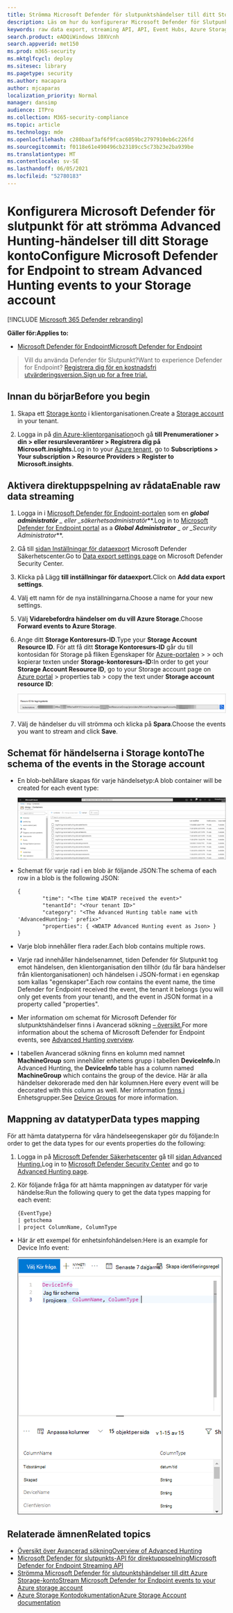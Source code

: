 ```yaml
---
title: Strömma Microsoft Defender för slutpunktshändelser till ditt Storage konto
description: Läs om hur du konfigurerar Microsoft Defender för Slutpunkt för att strömma Advanced Hunting-händelser till Storage-konto.
keywords: raw data export, streaming API, API, Event Hubs, Azure Storage, Storage Account, Advanced Hunting, raw data sharing
search.product: eADQiWindows 10XVcnh
search.appverid: met150
ms.prod: m365-security
ms.mktglfcycl: deploy
ms.sitesec: library
ms.pagetype: security
ms.author: macapara
author: mjcaparas
localization_priority: Normal
manager: dansimp
audience: ITPro
ms.collection: M365-security-compliance
ms.topic: article
ms.technology: mde
ms.openlocfilehash: c280baaf3af6f9fcac6059bc2797910eb6c226fd
ms.sourcegitcommit: f0118e61e490496cb23189cc5c73b23e2ba939be
ms.translationtype: MT
ms.contentlocale: sv-SE
ms.lasthandoff: 06/05/2021
ms.locfileid: "52780183"
---
```

# <a name="configure-microsoft-defender-for-endpoint-to-stream-advanced-hunting-events-to-your-storage-account"></a><span data-ttu-id="f84cf-104">Konfigurera Microsoft Defender för slutpunkt för att strömma Advanced Hunting-händelser till ditt Storage konto</span><span class="sxs-lookup"><span data-stu-id="f84cf-104">Configure Microsoft Defender for Endpoint to stream Advanced Hunting events to your Storage account</span></span>

[!INCLUDE [Microsoft 365 Defender rebranding](../../includes/microsoft-defender.md)]


<span data-ttu-id="f84cf-105">**Gäller för:**</span><span class="sxs-lookup"><span data-stu-id="f84cf-105">**Applies to:**</span></span>
- [<span data-ttu-id="f84cf-106">Microsoft Defender för Endpoint</span><span class="sxs-lookup"><span data-stu-id="f84cf-106">Microsoft Defender for Endpoint</span></span>](https://go.microsoft.com/fwlink/?linkid=2154037)

> <span data-ttu-id="f84cf-107">Vill du använda Defender för Slutpunkt?</span><span class="sxs-lookup"><span data-stu-id="f84cf-107">Want to experience Defender for Endpoint?</span></span> [<span data-ttu-id="f84cf-108">Registrera dig för en kostnadsfri utvärderingsversion.</span><span class="sxs-lookup"><span data-stu-id="f84cf-108">Sign up for a free trial.</span></span>](https://www.microsoft.com/microsoft-365/windows/microsoft-defender-atp?ocid=docs-wdatp-configuresiem-abovefoldlink) 

## <a name="before-you-begin"></a><span data-ttu-id="f84cf-109">Innan du börjar</span><span class="sxs-lookup"><span data-stu-id="f84cf-109">Before you begin</span></span>

1. <span data-ttu-id="f84cf-110">Skapa ett [Storage konto](/azure/storage/common/storage-account-overview) i klientorganisationen.</span><span class="sxs-lookup"><span data-stu-id="f84cf-110">Create a [Storage account](/azure/storage/common/storage-account-overview) in your tenant.</span></span>

2. <span data-ttu-id="f84cf-111">Logga in på [din Azure-klientorganisation](https://ms.portal.azure.com/)och gå **till Prenumerationer > din > eller resursleverantörer > Registrera dig på Microsoft.insights.**</span><span class="sxs-lookup"><span data-stu-id="f84cf-111">Log in to your [Azure tenant](https://ms.portal.azure.com/), go to **Subscriptions > Your subscription > Resource Providers > Register to Microsoft.insights**.</span></span>

## <a name="enable-raw-data-streaming"></a><span data-ttu-id="f84cf-112">Aktivera direktuppspelning av rådata</span><span class="sxs-lookup"><span data-stu-id="f84cf-112">Enable raw data streaming</span></span>

1. <span data-ttu-id="f84cf-113">Logga in i [Microsoft Defender för Endpoint-portalen](https://securitycenter.windows.com) som en ***global administratör** _ eller _*_säkerhetsadministratör_\*\*.</span><span class="sxs-lookup"><span data-stu-id="f84cf-113">Log in to [Microsoft Defender for Endpoint portal](https://securitycenter.windows.com) as a ***Global Administrator** _ or _*_Security Administrator_\*\*.</span></span>

2. <span data-ttu-id="f84cf-114">Gå till [sidan Inställningar för dataexport](https://securitycenter.windows.com/interoperability/dataexport) Microsoft Defender Säkerhetscenter.</span><span class="sxs-lookup"><span data-stu-id="f84cf-114">Go to [Data export settings page](https://securitycenter.windows.com/interoperability/dataexport) on Microsoft Defender Security Center.</span></span>

3. <span data-ttu-id="f84cf-115">Klicka på Lägg **till inställningar för dataexport.**</span><span class="sxs-lookup"><span data-stu-id="f84cf-115">Click on **Add data export settings**.</span></span>

4. <span data-ttu-id="f84cf-116">Välj ett namn för de nya inställningarna.</span><span class="sxs-lookup"><span data-stu-id="f84cf-116">Choose a name for your new settings.</span></span>

5. <span data-ttu-id="f84cf-117">Välj **Vidarebefordra händelser om du vill Azure Storage**.</span><span class="sxs-lookup"><span data-stu-id="f84cf-117">Choose **Forward events to Azure Storage**.</span></span>

6. <span data-ttu-id="f84cf-118">Ange ditt **Storage Kontoresurs-ID**.</span><span class="sxs-lookup"><span data-stu-id="f84cf-118">Type your **Storage Account Resource ID**.</span></span> <span data-ttu-id="f84cf-119">För att få ditt **Storage Kontoresurs-ID** går du till kontosidan för Storage på fliken Egenskaper för [Azure-portalen](https://ms.portal.azure.com/) > > och kopierar texten under **Storage-kontoresurs-ID:**</span><span class="sxs-lookup"><span data-stu-id="f84cf-119">In order to get your **Storage Account Resource ID**, go to your Storage account page on [Azure portal](https://ms.portal.azure.com/) > properties tab > copy the text under **Storage account resource ID**:</span></span>

   ![Bild av händelsehubbresurs-ID1](images/storage-account-resource-id.png)

7. <span data-ttu-id="f84cf-121">Välj de händelser du vill strömma och klicka på **Spara**.</span><span class="sxs-lookup"><span data-stu-id="f84cf-121">Choose the events you want to stream and click **Save**.</span></span>

## <a name="the-schema-of-the-events-in-the-storage-account"></a><span data-ttu-id="f84cf-122">Schemat för händelserna i Storage konto</span><span class="sxs-lookup"><span data-stu-id="f84cf-122">The schema of the events in the Storage account</span></span>

- <span data-ttu-id="f84cf-123">En blob-behållare skapas för varje händelsetyp:</span><span class="sxs-lookup"><span data-stu-id="f84cf-123">A blob container will be created for each event type:</span></span> 

  ![Bild av händelsehubbresurs-ID2](images/storage-account-event-schema.png)

- <span data-ttu-id="f84cf-125">Schemat för varje rad i en blob är följande JSON:</span><span class="sxs-lookup"><span data-stu-id="f84cf-125">The schema of each row in a blob is the following JSON:</span></span> 

  ```
  {
          "time": "<The time WDATP received the event>"
          "tenantId": "<Your tenant ID>"
          "category": "<The Advanced Hunting table name with 'AdvancedHunting-' prefix>"
          "properties": { <WDATP Advanced Hunting event as Json> }
  }               
  ```

- <span data-ttu-id="f84cf-126">Varje blob innehåller flera rader.</span><span class="sxs-lookup"><span data-stu-id="f84cf-126">Each blob contains multiple rows.</span></span>

- <span data-ttu-id="f84cf-127">Varje rad innehåller händelsenamnet, tiden Defender för Slutpunkt tog emot händelsen, den klientorganisation den tillhör (du får bara händelser från klientorganisationen) och händelsen i JSON-format i en egenskap som kallas "egenskaper".</span><span class="sxs-lookup"><span data-stu-id="f84cf-127">Each row contains the event name, the time Defender for Endpoint received the event, the tenant it belongs (you will only get events from your tenant), and the event in JSON format in a property called "properties".</span></span>

- <span data-ttu-id="f84cf-128">Mer information om schemat för Microsoft Defender för slutpunktshändelser finns i Avancerad sökning [– översikt.](advanced-hunting-overview.md)</span><span class="sxs-lookup"><span data-stu-id="f84cf-128">For more information about the schema of Microsoft Defender for Endpoint events, see [Advanced Hunting overview](advanced-hunting-overview.md).</span></span>

- <span data-ttu-id="f84cf-129">I tabellen Avancerad sökning finns en kolumn med namnet **MachineGroup** som innehåller enhetens grupp i tabellen **DeviceInfo.**</span><span class="sxs-lookup"><span data-stu-id="f84cf-129">In Advanced Hunting, the **DeviceInfo** table has a column named **MachineGroup** which contains the group of the device.</span></span> <span data-ttu-id="f84cf-130">Här är alla händelser dekorerade med den här kolumnen.</span><span class="sxs-lookup"><span data-stu-id="f84cf-130">Here every event will be decorated with this column as well.</span></span> <span data-ttu-id="f84cf-131">Mer information [finns i](machine-groups.md) Enhetsgrupper.</span><span class="sxs-lookup"><span data-stu-id="f84cf-131">See [Device Groups](machine-groups.md) for more information.</span></span>

## <a name="data-types-mapping"></a><span data-ttu-id="f84cf-132">Mappning av datatyper</span><span class="sxs-lookup"><span data-stu-id="f84cf-132">Data types mapping</span></span>

<span data-ttu-id="f84cf-133">För att hämta datatyperna för våra händelseegenskaper gör du följande:</span><span class="sxs-lookup"><span data-stu-id="f84cf-133">In order to get the data types for our events properties do the following:</span></span>

1. <span data-ttu-id="f84cf-134">Logga in på [Microsoft Defender Säkerhetscenter](https://securitycenter.windows.com) gå till [sidan Advanced Hunting.](https://securitycenter.windows.com/hunting-package)</span><span class="sxs-lookup"><span data-stu-id="f84cf-134">Log in to [Microsoft Defender Security Center](https://securitycenter.windows.com) and go to [Advanced Hunting page](https://securitycenter.windows.com/hunting-package).</span></span>

2. <span data-ttu-id="f84cf-135">Kör följande fråga för att hämta mappningen av datatyper för varje händelse:</span><span class="sxs-lookup"><span data-stu-id="f84cf-135">Run the following query to get the data types mapping for each event:</span></span> 

   ```
   {EventType}
   | getschema
   | project ColumnName, ColumnType 
   ```

- <span data-ttu-id="f84cf-136">Här är ett exempel för enhetsinfohändelsen:</span><span class="sxs-lookup"><span data-stu-id="f84cf-136">Here is an example for Device Info event:</span></span> 

  ![Bild av händelsehubbresurs-ID3](images/machine-info-datatype-example.png)

## <a name="related-topics"></a><span data-ttu-id="f84cf-138">Relaterade ämnen</span><span class="sxs-lookup"><span data-stu-id="f84cf-138">Related topics</span></span>
- [<span data-ttu-id="f84cf-139">Översikt över Avancerad sökning</span><span class="sxs-lookup"><span data-stu-id="f84cf-139">Overview of Advanced Hunting</span></span>](advanced-hunting-overview.md)
- [<span data-ttu-id="f84cf-140">Microsoft Defender för slutpunkts-API för direktuppspelning</span><span class="sxs-lookup"><span data-stu-id="f84cf-140">Microsoft Defender for Endpoint Streaming API</span></span>](raw-data-export.md)
- [<span data-ttu-id="f84cf-141">Strömma Microsoft Defender för slutpunktshändelser till ditt Azure Storage-konto</span><span class="sxs-lookup"><span data-stu-id="f84cf-141">Stream Microsoft Defender for Endpoint events to your Azure storage account</span></span>](raw-data-export-storage.md)
- [<span data-ttu-id="f84cf-142">Azure Storage Kontodokumentation</span><span class="sxs-lookup"><span data-stu-id="f84cf-142">Azure Storage Account documentation</span></span>](/azure/storage/common/storage-account-overview)
